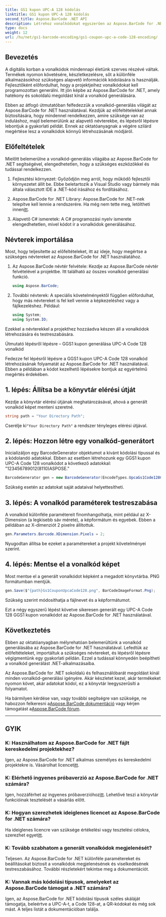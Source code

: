 ```yaml
---
title: GS1 kupon UPC-A 128 kódolás
linktitle: GS1 kupon UPC-A 128 kódolás
second_title: Aspose.BarCode .NET API
description: Létrehoz vonalkódokat egyszerűen az Aspose.BarCode for .NET segítségével – az átfogó vonalkódgeneráló megoldással. Kezdje el még ma!
type: docs
weight: 12
url: /hu/net/gs1-barcode-encoding/gs1-coupon-upc-a-code-128-encoding/
---
```


## Bevezetés

A digitális korban a vonalkódok mindennapi életünk szerves részévé váltak. Termékek nyomon követésére, készletkezelésre, sőt a különféle alkalmazásokhoz szükséges alapvető információk kódolására is használják. Fejlesztőként előfordulhat, hogy a projektjeihez vonalkódokat kell programozottan generálni. Itt jön képbe az Aspose.BarCode for .NET, amely hatékony és sokoldalú megoldást kínál a vonalkód generálására.

Ebben az átfogó útmutatóban felfedezzük a vonalkód-generálás világát az Aspose.BarCode for .NET használatával. Kezdjük az előfeltételekkel annak biztosítására, hogy mindennel rendelkezzen, amire szüksége van az induláshoz, majd belemerülünk az alapvető névterekbe, és lépésről lépésre lebontjuk a gyakorlati példát. Ennek az oktatóanyagnak a végére szilárd megértése lesz a vonalkódok könnyű létrehozásának módjáról.

## Előfeltételek

Mielőtt belemerülne a vonalkód-generálás világába az Aspose.BarCode for .NET segítségével, elengedhetetlen, hogy a szükséges eszközökkel és tudással rendelkezzen.

1. Fejlesztési környezet: Győződjön meg arról, hogy működő fejlesztői környezetet állít be. Ebbe beletartozik a Visual Studio vagy bármely más általa választott IDE a .NET-kód írásához és fordításához.

2.  Aspose.BarCode for .NET Library: Aspose.BarCode for .NET-nek telepítve kell lennie a rendszerére. Ha még nem tette meg, letöltheti innen[itt](https://releases.aspose.com/barcode/net/).

3. Alapvető C# ismeretek: A C# programozási nyelv ismerete elengedhetetlen, mivel kódot ír a vonalkódok generálásához.

## Névterek importálása

Most, hogy teljesítette az előfeltételeket, itt az ideje, hogy megértse a szükséges névtereket az Aspose.BarCode for .NET használatához.

1. Az Aspose.BarCode névtér felvétele: Kezdje az Aspose.BarCode névtér felvételével a projektbe. Itt található az összes vonalkód generálási funkció.

   ```csharp
   using Aspose.BarCode;
   ```

2. További névterek: A speciális követelményektől függően előfordulhat, hogy más névtereket is fel kell vennie a képkezeléshez vagy a fájlkezeléshez. Például:

   ```csharp
   using System;
   using System.IO;
   ```

Ezekkel a névterekkel a projekthez hozzáadva készen áll a vonalkódok létrehozására és testreszabására.

Útmutató lépésről lépésre – GGS1 kupon generálása UPC-A Code 128 vonalkód

Fedezze fel lépésről lépésre a GGS1 kupon UPC-A Code 128 vonalkód létrehozásának folyamatát az Aspose.BarCode for .NET használatával. Ebben a példában a kódot kezelhető lépésekre bontjuk az egyértelmű megértés érdekében.

## 1. lépés: Állítsa be a könyvtár elérési útját

Kezdje a könyvtár elérési útjának meghatározásával, ahová a generált vonalkód képet menteni szeretné.

```csharp
string path = "Your Directory Path";
```

 Cserélje ki`"Your Directory Path"` a rendszer tényleges elérési útjával.

## 2. lépés: Hozzon létre egy vonalkód-generátort

Inicializáljon egy BarcodeGenerator objektumot a kívánt kódolási típussal és a kódolandó adatokkal. Ebben az esetben létrehozunk egy GGS1 kupon UPC-A Code 128 vonalkódot a következő adatokkal: "123456789012(8110)ASPOSE."

```csharp
BarcodeGenerator gen = new BarcodeGenerator(EncodeTypes.UpcaGs1Code128Coupon, "123456789012(8110)ASPOSE");
```

Szükség esetén az adatokat saját adataival helyettesítheti.

## 3. lépés: A vonalkód paraméterek testreszabása

A vonalkód különféle paramétereit finomhangolhatja, mint például az X-Dimension (a legkisebb sáv mérete), a képformátum és egyebek. Ebben a példában az X-dimenziót 2 pixelre állítottuk.

```csharp
gen.Parameters.Barcode.XDimension.Pixels = 2;
```

Nyugodtan állítsa be ezeket a paramétereket a projekt követelményei szerint.

## 4. lépés: Mentse el a vonalkód képet

Most mentse el a generált vonalkódot képként a megadott könyvtárba. PNG formátumban mentjük.

```csharp
gen.Save($"{path}Gs1CouponUpcaCode128.png", BarCodeImageFormat.Png);
```

Szükség szerint módosíthatja a fájlnevet és a képformátumot.

Ezt a négy egyszerű lépést követve sikeresen generált egy UPC-A Code 128 GGS1 kupon vonalkódot az Aspose.BarCode for .NET használatával.

## Következtetés

Ebben az oktatóanyagban mélyrehatóan belemerültünk a vonalkód generálásába az Aspose.BarCode for .NET használatával. Lefedtük az előfeltételeket, importáltuk a szükséges névtereket, és lépésről lépésre végigmentünk egy gyakorlati példán. Ezzel a tudással könnyedén beépítheti a vonalkód generálást .NET-alkalmazásaiba.

Az Aspose.BarCode for .NET sokoldalú és felhasználóbarát megoldást kínál minden vonalkód-generálási igényére. Akár készletet kezel, akár termékeket nyomon követ, akár adatokat kódol, ez a könyvtár leegyszerűsíti a folyamatot.

 Ha bármilyen kérdése van, vagy további segítségre van szüksége, ne habozzon felkeresni a[Aspose.BarCode dokumentáció](https://reference.aspose.com/barcode/net/) vagy kérjen támogatást a[Aspose.BarCode fórum](https://forum.aspose.com/c/barcode/13).

---

## GYIK

### K: Használhatom az Aspose.BarCode for .NET fájlt kereskedelmi projektekhez?
 Igen, az Aspose.BarCode for .NET alkalmas személyes és kereskedelmi projektekre is. Vásárolhat licencet[itt](https://purchase.aspose.com/buy).

### K: Elérhető ingyenes próbaverzió az Aspose.BarCode for .NET számára?
Igen, hozzáférhet az ingyenes próbaverzióhoz[itt](https://releases.aspose.com/). Lehetővé teszi a könyvtár funkcióinak tesztelését a vásárlás előtt.

### K: Hogyan szerezhetek ideiglenes licencet az Aspose.BarCode for .NET számára?
 Ha ideiglenes licencre van szüksége értékelési vagy tesztelési célokra, szerezhet egyet[itt](https://purchase.aspose.com/temporary-license/).

### K: Tovább szabhatom a generált vonalkódok megjelenését?
Teljesen. Az Aspose.BarCode for .NET különféle paramétereket és beállításokat biztosít a vonalkódok megjelenésének és viselkedésének testreszabásához. További részletekért tekintse meg a dokumentációt.

### K: Vannak más kódolási típusok, amelyeket az Aspose.BarCode támogat a .NET számára?
Igen, az Aspose.BarCode for .NET kódolási típusok széles skáláját támogatja, beleértve a UPC-A-t, a Code 128-at, a QR-kódokat és még sok mást. A teljes listát a dokumentációban találja.